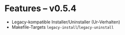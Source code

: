 # Features – v0.5.4

- Legacy-kompatible Installer/Uninstaller (Ur-Verhalten)
- Makefile-Targets `legacy-install`/`legacy-uninstall`
